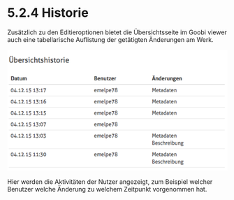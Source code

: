 # 5.2.4 Historie

Zusätzlich zu den Editieroptionen bietet die Übersichtsseite im Goobi viewer auch eine tabellarische Auflistung der getätigten Änderungen am Werk.   


![](../../.gitbook/assets/uebersichtshistorie-fuer-aenderungen.png)

Hier werden die Aktivitäten der Nutzer angezeigt, zum Beispiel welcher Benutzer welche Änderung zu welchem Zeitpunkt vorgenommen hat.  


